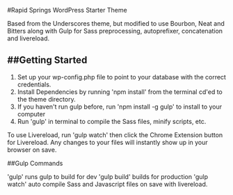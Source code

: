 #Rapid Springs WordPress Starter Theme

Based from the Underscores theme, but modified to use Bourbon, Neat and Bitters along with Gulp for Sass preprocessing, autoprefixer, concatenation and livereload.

##Getting Started
---------------

1. Set up your wp-config.php file to point to your database with the correct credentials.
2. Install Dependencies by running 'npm install' from the terminal cd'ed to the theme directory.
3. If you haven't run gulp before, run 'npm install -g gulp' to install to your computer
4. Run 'gulp' in terminal to compile the Sass files, minify scripts, etc.

To use Livereload, run 'gulp watch' then click the Chrome Extension button for Livereload. Any changes to your files will instantly show up in your browser on save.


##Gulp Commands

'gulp' runs gulp to build for dev
'gulp build' builds for production
'gulp watch' auto compile Sass and Javascript files on save with livereload.